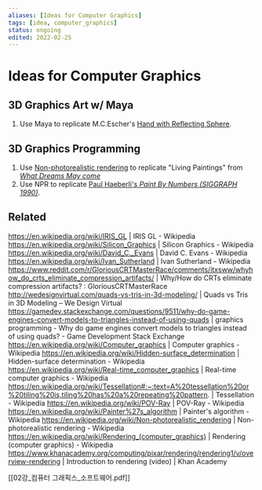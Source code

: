```yaml
---
aliases: [Ideas for Computer Graphics]
tags: [idea, computer_graphics]
status: ongoing
edited: 2022-02-25
---
```


# Ideas for Computer Graphics

## 3D Graphics Art w/ Maya
1. Use Maya to replicate M.C.Escher's [Hand with Reflecting Sphere](https://en.wikipedia.org/wiki/Hand_with_Reflecting_Sphere).

## 3D Graphics Programming
1. Use [Non-photorealistic rendering](https://en.wikipedia.org/wiki/Non-photorealistic_rendering) to replicate "Living Paintings" from [_What Dreams May come_](https://en.wikipedia.org/wiki/What_Dreams_May_Come_(film))
2. Use NPR to replicate [Paul Haeberli's _Paint By Numbers (SIGGRAPH 1990)_](https://graphics.stanford.edu/courses/cs248-99/haeberli/).


## Related
https://en.wikipedia.org/wiki/IRIS_GL | IRIS GL - Wikipedia
https://en.wikipedia.org/wiki/Silicon_Graphics | Silicon Graphics - Wikipedia
https://en.wikipedia.org/wiki/David_C._Evans | David C. Evans - Wikipedia
https://en.wikipedia.org/wiki/Ivan_Sutherland | Ivan Sutherland - Wikipedia
https://www.reddit.com/r/GloriousCRTMasterRace/comments/itxsww/whyhow_do_crts_eliminate_compression_artifacts/ | Why/How do CRTs eliminate compression artifacts? : GloriousCRTMasterRace
http://wedesignvirtual.com/quads-vs-tris-in-3d-modeling/ | Quads vs Tris in 3D Modeling – We Design Virtual
https://gamedev.stackexchange.com/questions/9511/why-do-game-engines-convert-models-to-triangles-instead-of-using-quads | graphics programming - Why do game engines convert models to triangles instead of using quads? - Game Development Stack Exchange
https://en.wikipedia.org/wiki/Computer_graphics | Computer graphics - Wikipedia
https://en.wikipedia.org/wiki/Hidden-surface_determination | Hidden-surface determination - Wikipedia
https://en.wikipedia.org/wiki/Real-time_computer_graphics | Real-time computer graphics - Wikipedia
https://en.wikipedia.org/wiki/Tessellation#:~:text=A%20tessellation%20or%20tiling%20is,tiling%20has%20a%20repeating%20pattern. | Tessellation - Wikipedia
https://en.wikipedia.org/wiki/POV-Ray | POV-Ray - Wikipedia
https://en.wikipedia.org/wiki/Painter%27s_algorithm | Painter's algorithm - Wikipedia
https://en.wikipedia.org/wiki/Non-photorealistic_rendering | Non-photorealistic rendering - Wikipedia
https://en.wikipedia.org/wiki/Rendering_(computer_graphics) | Rendering (computer graphics) - Wikipedia
https://www.khanacademy.org/computing/pixar/rendering/rendering1/v/overview-rendering | Introduction to rendering (video) | Khan Academy


[[02강_컴퓨터 그래픽스_소프트웨어.pdf]]